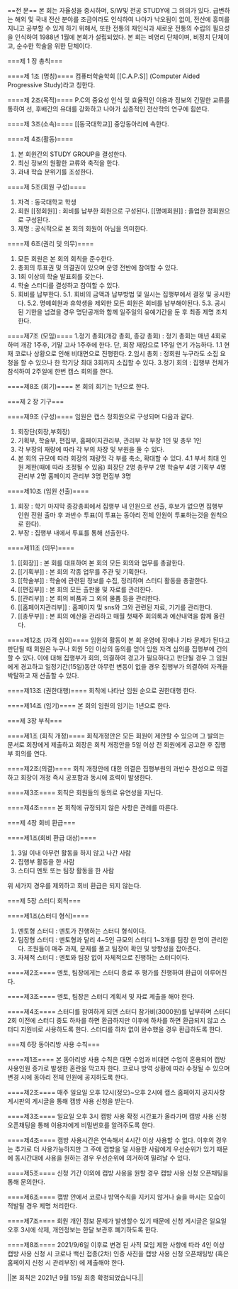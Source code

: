 ==전 문==
본 회는 자율성을 중시하며, S/W및 전공 STUDY에 그 의의가 있다. 급변하는 해외 및 국내 전산 분야를 조금이라도 인식하여 나아가 낙오됨이 없이, 전산에 흥미를 지니고 공부할 수 있게 하기 위해서, 또한 전통의 재인식과 새로운 전통의 수립의 필요성을 인식하여 1988년 1월에 본회가 설립되었다. 본 회는 비영리 단체이며, 비정치 단체이고, 순수한 학술을 위한 단체이다.

===제 1 장 총칙===

====제 1조 (명칭)====
컴퓨터학술학회 [[C.A.P.S]] (Computer Aided Progressive Study)라고 칭한다.

====제 2조(목적)====
P.C의 중요성 인식 및 효율적인 이용과 정보의 긴밀한 교류를 통하여 선, 후배간의 유대를 강화하고 나아가 심층적인 전산학의 연구에 힘쓴다.

====제 3조(소속)====
[[동국대학교]] 중앙동아리에 속한다.

====제 4조(활동)====
1. 본 회원간의 STUDY GROUP을 결성한다.
2. 최신 정보의 원활한 교류와 축적을 한다.
3. 과내 학습 분위기를 조성한다.

====제 5조(회원 구성)====
1. 자격 : 동국대학교 학생
2. 회원
  [[정회원]] : 회비를 납부한 회원으로 구성된다.
  [[명예회원]] : 졸업한 정회원으로 구성된다.
3. 제명 : 공식적으로 본 회의 회원이 아님을 의미한다.

====제 6조(권리 및 의무)====
1. 모든 회원은 본 회의 회칙을 준수한다.
2. 총회의 투표권 및 의결권이 있으며 운영 전반에 참여할 수 있다.
3. 1회 이상의 학술 발표회를 갖는다.
4. 학술 스터디를 결성하고 참여할 수 있다.
5. 회비를 납부한다.
  5.1. 회비의 금액과 납부방법 및 일시는 집행부에서 결정 및 공시한다.
  5.2. 명예회원과 휴학생을 제외한 모든 회원은 회비를 납부해야된다.
  5.3. 공시된 기한을 넘겼을 경우 명단공개와 함께 일주일의 유예기간을 둔 후 최종 제명 조치한다.

====제7조 (모임)====
1.정기 총회(개강 총회, 종강 총회) : 정기 총회는 매년 4회로 하며 개강 1주후, 기말 고사 1주후에 한다. 단, 회장 재량으로 1주일 연기 가능하다.
 1.1 현재 코로나 상황으로 인해 비대면으로 진행한다.
2.임시 총회 : 정회원 누구라도 소집 요청을 할 수 있으나 한 학기당 최대 3회까지 소집할 수 있다.
3.정기 회의 : 집행부 전체가 참석하여 2주일에 한번 캡스 회의를 한다. 

====제8조 (회기)====
본 회의 회기는 1년으로 한다.

===제 2 장 기구===

====제9조 (구성)====
임원은 캡스 정회원으로 구성되며 다음과 같다.
1. 회장단(회장,부회장)
2. 기획부, 학술부, 편집부, 홈페이지관리부, 관리부 각 부장 1인 및 총무 1인
3. 각 부장의 재량에 따라 각 부의 차장 및 부원을 둘 수 있다.
4. 본 회의 규모에 따라 회장의 재량껏 각 부를 축소, 확대할 수 있다.
 4.1 부서 최대 인원 제한(때에 따라 조정될 수 있음) 회장단 2명 총무부 2명 학술부 4명 기획부 4명 관리부 2명 홈페이지 관리부 3명 편집부 3명

====제10조 (임원 선출)====
1. 회장 : 학기 마지막 종강총회에서 집행부 내 인원으로 선출, 후보가 없으면 집행부 인원 전원 출마 후 과반수 투표(이 투표는 동아리 전체 인원이 투표하는것을 원칙으로 한다).
2. 부장 : 집행부 내에서 투표를 통해 선출한다.

====제11조 (의무)====
1. [[회장]] : 본 회를 대표하여 본 회의 모든 회의와 업무를 총괄한다.
2. [[기획부]] : 본 회의 각종 업무를 주관 및 기획한다.
3. [[학술부]] : 학술에 관련된 정보를 수집, 정리하며 스터디 활동을 총괄한다.
4. [[편집부]] : 본 회의 모든 출판물 및 자료를 관리한다.
5. [[관리부]] : 본 회의 비품과 그 외의 물품 등을 관리한다.
6. [[홈페이지관리부]] : 홈페이지 및 sns와 그와 관련된 자료, 기기를 관리한다.
7. [[총무부]] : 본 회의 예산을 관리하고 매월 첫째주 회의록과 예산내역을 함께 올린다.

====제12조 (자격 심의)====
임원의 활동이 본 회 운영에 장애나 기타 문제가 된다고 판단될 때 회원은 누구나 회원 5인 이상의 동의를 얻어 임원 자격 심의를 집행부에 건의할 수 있다. 이에 대해 집행부가 회의, 의결하여 경고가 필요하다고 판단될 경우 그 임원에게 경고하고 일정기간(15일)동안 아무런 변동이 없을 경우 집행부가 의결하여 자격을 박탈하고 재 선출할 수 있다.

====제13조 (권한대행)====
회칙에 나타난 임원 순으로 권한대행 한다.

====제14조 (임기)====
본 회의 임원의 임기는 1년으로 한다.

===제 3장 부칙===

====제1조 (회칙 개정)====
회칙개정안은 모든 회원이 제안할 수 있으며 그 발의는 문서로 회장에게 제출하고 회장은 회칙 개정안을 5일 이상 전 회원에게 공고한 후 집행부 회의를 연다.

====제2조(의결)====
회칙 개정안에 대한 의결은 집행부원의 과반수 찬성으로 의결하고 회장이 개정 즉시 공포함과 동시에 효력이 발생한다.

====제3조====
회칙은 회원들의 동의로 유연성을 지닌다.

====제4조====
본 회칙에 규정되지 않은 사항은 관례를 따른다.

===제 4장 회비 환급===

====제1조(회비 환급 대상)====
1) 3일 이내 아무런 활동을 하지 않고 나간 사람
2) 집행부 활동을 한 사람
3) 스터디 멘토 또는 팀장 활동을 한 사람

위 세가지 경우를 제외하고 회비 환급은 되지 않는다.

===제 5장 스터디 회칙===

====제1조(스터디 형식)====
1) 멘토형 스터디 : 멘토가 진행하는 스터디 형식이다.
2) 팀장형 스터디 : 멘토형과 달리 4~5인 규모의 스터디 1~3개를 팀장 한 명이 관리한다. 조원들이 매주 과제, 문제를 풀고 팀장이 확인 및 방향성을 잡아준다. 
3) 자체적 스터디 : 멘토와 팀장 없이 자체적으로 진행하는 스터디이다.

====제2조====
멘토, 팀장에게는 스터디 종료 후 평가를 진행하여 환급이 이루어진다.

====제3조====
멘토, 팀장은 스터디 계획서 및 자료 제출을 해야 한다.

====제4조====
스터디를 참여하게 되면 스터디 참가비(3000원)를 납부하며 스터디 2회 이전에 스터디 중도 하차를 하면 환급하지만 이후에 하차를 하면 환급되지 않고 스터디 지원비로 사용하도록 한다. 스터디를 하차 없이 완수했을 경우 환급하도록 한다.

===제 6장 동아리방 사용 수칙===

====제1조====
본 동아리방 사용 수칙은 대면 수업과 비대면 수업이 혼용되어 캡방 사용인원 증가로 발생한 혼란을 막고자 한다. 코로나 방역 상황에 따라 수정될 수 있으며 변경 시에 동아리 전체 인원에 공지하도록 한다.

====제2조====
매주 일요일 오후 12시(정오)~오후 2시에 캡스 홈페이지 공지사항 게시판의 게시글을 통해 캡방 사용 신청을 받는다.

====제3조====
일요일 오후 3시 캡방 사용 확정 시간표가 올라가며 캡방 사용 신청 오픈채팅을 통해 이용자에게 비밀번호를 알려주도록 한다.

====제4조====
캡방 사용시간은 연속해서 4시간 이상 사용할 수 없다. 이후의 경우는 추가로 더 사용가능하지만 그 주에 캡방을 덜 사용한 사람에게 우선순위가 있기 때문에 동시간대에 사용을 원하는 경우 우선순위에 의거하여 밀려날 수 있다.

====제5조====
신청 기간 이외에 캡방 사용을 원할 경우 캡방 사용 신청 오픈채팅을 통해 문의한다.

====제6조====
캡방 안에서 코로나 방역수칙을 지키지 않거나 술을 마시는 모습이 적발될 경우 제명 처리한다.

====제7조====
회원 개인 정보 문제가 발생할수 있기 때문에 신청 게시글은 일요일 오후 3시에 삭제, 개인정보는 한달 보관후 폐기하도록 한다.

====제8조====
2021/9/6일 이후로 변경 된 사적 모임 제한 사항에 따라 4인 이상 캡방 사용 신청 시 코로나 백신 접종(2차) 인증 사진을 캡방 사용 신청 오픈채팅방 (혹은 홈페이지 신청 시 관리부장) 에 제출해야 한다.

||본 회칙은 2021년 9월 15일 최종 확정되었습니다.||